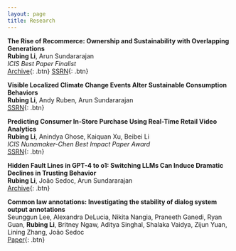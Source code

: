 ```yaml
---
layout: page
title: Research
---
```


**The Rise of Recommerce: Ownership and Sustainability with Overlapping Generations**  
**Rubing Li**, Arun Sundararajan  
*ICIS Best Paper Finalist*  
[Archive](https://arxiv.org/abs/2405.09023){: .btn}
[SSRN](https://papers.ssrn.com/sol3/papers.cfm?abstract_id=4827707){: .btn}  

**Visible Localized Climate Change Events Alter Sustainable Consumption Behaviors**  
**Rubing Li**, Andy Ruben, Arun Sundararajan  
[SSRN](""){: .btn}  

**Predicting Consumer In-Store Purchase Using Real-Time Retail Video Analytics**  
**Rubing Li**, Anindya Ghose, Kaiquan Xu, Beibei Li  
*ICIS Nunamaker-Chen Best Impact Paper Award*  
[SSRN](https://papers.ssrn.com/sol3/papers.cfm?abstract_id=4513385){: .btn}  

**Hidden Fault Lines in GPT-4 to o1: Switching LLMs Can Induce Dramatic Declines in Trusting Behavior**  
**Rubing Li**, João Sedoc, Arun Sundararajan  
[Archive](""){: .btn}  

**Common law annotations: Investigating the stability of dialog system output annotations**  
Seunggun Lee, Alexandra DeLucia, Nikita Nangia, Praneeth Ganedi, Ryan Guan, **Rubing Li**, Britney Ngaw, Aditya Singhal, Shalaka Vaidya, Zijun Yuan, Lining Zhang, João Sedoc  
[Paper](https://aclanthology.org/2023.findings-acl.780.pdf){: .btn}  
